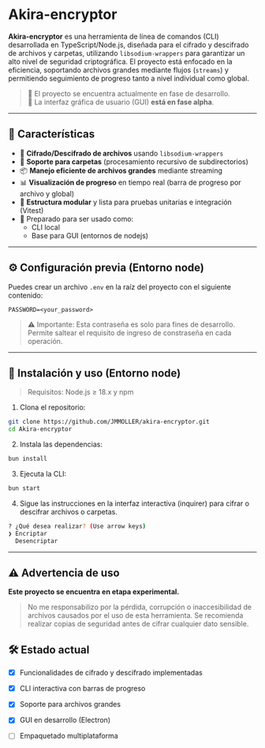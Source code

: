 # Akira-encryptor

**Akira-encryptor** es una herramienta de línea de comandos (CLI) desarrollada en TypeScript/Node.js, diseñada para el cifrado y descifrado de archivos y carpetas, utilizando `libsodium-wrappers` para garantizar un alto nivel de seguridad criptográfica. El proyecto está enfocado en la eficiencia, soportando archivos grandes mediante flujos (`streams`) y permitiendo seguimiento de progreso tanto a nivel individual como global.

> 🚧 El proyecto se encuentra actualmente en fase de desarrollo.  
> 🧪 La interfaz gráfica de usuario (GUI) **está en fase alpha**.

---

## 🧩 Características

- 🔐 **Cifrado/Descifrado de archivos** usando `libsodium-wrappers`
- 📂 **Soporte para carpetas** (procesamiento recursivo de subdirectorios)
- 📦 **Manejo eficiente de archivos grandes** mediante streaming
- 📊 **Visualización de progreso** en tiempo real (barra de progreso por archivo y global)
- 🧪 **Estructura modular** y lista para pruebas unitarias e integración (Vitest)
- 🧰 Preparado para ser usado como:
  - CLI local
  - Base para GUI (entornos de nodejs)

---

## ⚙️ Configuración previa (Entorno node)

Puedes crear un archivo `.env` en la raíz del proyecto con el siguiente contenido:

```env
PASSWORD=<your_password>
```

> ⚠️ Importante: Esta contraseña es solo para fines de desarrollo. 
> Permite saltear el requisito de ingreso de constraseña en cada operación.

---

## 🚀 Instalación y uso (Entorno node)

> Requisitos: Node.js ≥ 18.x y npm

1. Clona el repositorio:

```bash
git clone https://github.com/JMMOLLER/akira-encryptor.git
cd Akira-encryptor
```
2. Instala las dependencias:

```bash
bun install
```

3. Ejecuta la CLI:

```bash
bun start
```

4. Sigue las instrucciones en la interfaz interactiva (inquirer) para cifrar o descifrar archivos o carpetas.

```bash
? ¿Qué desea realizar? (Use arrow keys)
❯ Encriptar
  Desencriptar
```

---

## ⚠️ Advertencia de uso

**Este proyecto se encuentra en etapa experimental.**
> No me responsabilizo por la pérdida, corrupción o inaccesibilidad de archivos causados por el uso de esta herramienta.
> Se recomienda realizar copias de seguridad antes de cifrar cualquier dato sensible.

## 🛠️ Estado actual

- [x] Funcionalidades de cifrado y descifrado implementadas

- [x] CLI interactiva con barras de progreso

- [x] Soporte para archivos grandes

- [x] GUI en desarrollo (Electron)

- [ ] Empaquetado multiplataforma